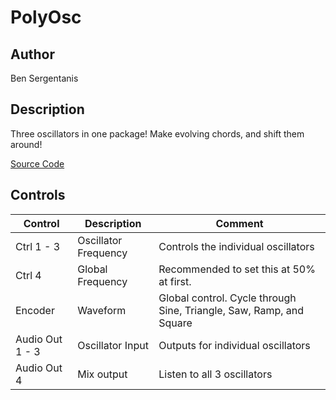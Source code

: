 # PolyOsc

## Author

Ben Sergentanis

## Description

Three oscillators in one package! Make evolving chords, and shift them around!

[Source Code](https://github.com/electro-smith/DaisyExamples/tree/master/patch/PolyOsc)

## Controls
| Control | Description | Comment |
| --- | --- | --- |
| Ctrl 1 - 3 | Oscillator Frequency | Controls the individual oscillators |
| Ctrl 4 | Global Frequency | Recommended to set this at 50% at first. |
| Encoder | Waveform | Global control. Cycle through Sine, Triangle, Saw, Ramp, and Square |
| Audio Out 1 - 3 | Oscillator Input | Outputs for individual oscillators |
| Audio Out 4 | Mix output | Listen to all 3 oscillators | 



